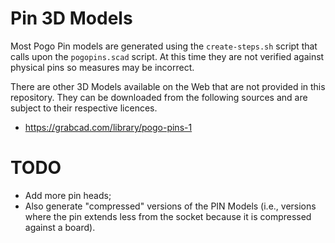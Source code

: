 # Pin 3D Models

Most Pogo Pin models are generated using the `create-steps.sh` script that calls upon the `pogopins.scad` script.
At this time they are not verified against physical pins so measures may be incorrect.

There are other 3D Models available on the Web that are not provided in this repository.
They can be downloaded from the following sources and are subject to their respective licences.
- https://grabcad.com/library/pogo-pins-1

# TODO

- Add more pin heads;
- Also generate "compressed" versions of the PIN Models (i.e., versions where the pin extends less from the socket because it is compressed against a board).

